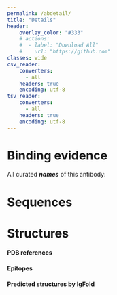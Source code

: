 ```yaml
---
permalink: /abdetail/
title: "Details"
header: 
    overlay_color: "#333"
    # actions:
    #  - label: "Download All"
    #    url: "https://github.com"
classes: wide
csv_reader:
    converters:
      - all
    headers: true
    encoding: utf-8
tsv_reader:
    converters:
      - all
    headers: true
    encoding: utf-8
---
```

<!-- receive parameters from url -->
<script src="https://ajax.googleapis.com/ajax/libs/jquery/1.10.2/jquery.min.js"></script>
<script>
function GetQueryString(name) {
    var reg = new RegExp("(^|&)" + name + "=([^&]*)(&|$)");
    var r = window.location.search.substr(1).match(reg);
    if(r != null) return decodeURI(r[2]);
    return null;
};
</script>
<!-- show collected info -->
<script src="../assets/js/plugins/jquery.csv.js"></script>
<script>
function LoadData(filepath, ab_idx, detailparaid, donecallback, showcolname) {
    $.ajax({
        url: filepath,
        type: "GET",
        async: false,
        dataType: "text",
        success: function(data) {
            var parsed = $.csv.toObjects(data);
            var subset = [];
            $.each(parsed, function(key, value) {
                if (value["ab_idx"] === ab_idx) {
                    subset.push(value);
                };
            });
            ShowData(subset, detailparaid, showcolname);
        }
    }).done(donecallback);
};
function ShowData(subset, detailparaid, colname) {
    if (subset.length > 1) {
        $("#"+detailparaid).html("<ul>");
        $.each(subset, function(key, value) {
        $("#"+detailparaid).append("<li>" + value[colname] + "</li>");
        });
        $("#"+detailparaid).append("</ul>");
    } else {
        $("#"+detailparaid).html(subset[0][colname]);
    };
    
};
$(document).ready(function(){
    var ab_idx = GetQueryString("ab_idx");
    LoadData("../_data/tables/name.csv", ab_idx, "detail-all_names", function() {}, "all_names");
});
</script>

# Binding evidence
<p class="notice"><span>All curated <em><strong>names</strong></em> of this antibody: </span><span id="detail-all_names"></span></p>

# Sequences

# Structures
#### PDB references

#### Epitopes

#### Predicted structures by IgFold